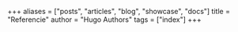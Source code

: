 +++
aliases = ["posts", "articles", "blog", "showcase", "docs"]
title = "Referencie"
author = "Hugo Authors"
tags = ["index"]
+++
